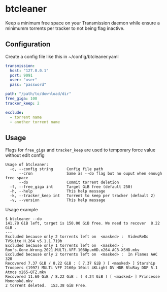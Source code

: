 # btcleaner

Keep a minimum free space on your Transmission daemon while ensure a minimumm torrents per tracker to not being flag inactive.

## Configuration

Create a config file like this in ~/config/btcleaner.yaml

```yaml
transmission:
  host: "127.0.0.1"
  port: 9091
  user: "user"
  pass: "password"

path: "/path/to/download/dir"
free_giga: 100
tracker_keep: 2

exclude:
  - torrent name
  - another torrent name
```

## Usage

Flags for `free_giga` and `tracker_keep` are used to temporary force value without edit config

```
Usage of btcleaner:
  -c, --config string      Config file path
      --cron               Same as --do flag but no ouput when enough free space
      --do                 Commit torrent deletion
  -f, --free_giga int      Target GiB free (default 250)
  -h, --help               This help message
  -k, --tracker_keep int   Torrent to keep per tracker (default 2)
  -v, --version            This help message
```

Usage example

```
$ btcleaner --do
141.78 GiB left, target is 150.00 GiB free. We need to recover  8.22 GiB .
---
Excluded because only 2 torrents left on  <masked> :  VideoReDo TVSuite H.264 v5.1.1.719b
Excluded because only 1 torrents left on  <masked> :  Ron's.Gone.Wrong.2021.MULTi.VFF.1080p.mHD.x264.AC3-XSHD.mkv
Excluded because only 2 torrents left on  <masked> :  In Flames AAC 320
Recovered 7.37 GiB / 8.22 GiB : ( 7.37 GiB ) [ <masked> ] Starship Troopers (1997) MULTi VFF 2160p 10bit 4KLight DV HDR BluRay DDP 5.1 Atmos x265-QTZ.mkv
Recovered 11.60 GiB / 8.22 GiB : ( 4.24 GiB ) [ <masked> ] Princesse Mononoké.mkv
2 torrent deleted.  153.38 GiB Free.
```

